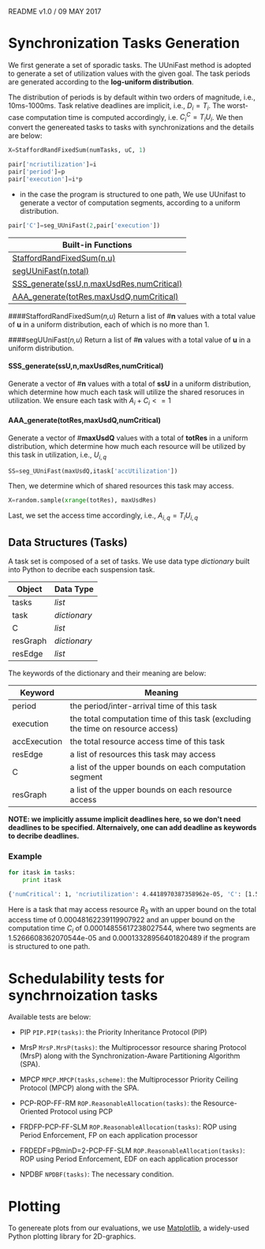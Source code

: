 README v1.0 / 09 MAY 2017

# Synchronization Tasks Generation

We first generate a set of sporadic tasks. 
The UUniFast method is adopted to generate a set of utilization values with the given goal.
The task periods are generated according to the **log-uniform distribution**.




 The distribution of periods is by default within two orders of magnitude, i.e., $10$ms-$1000$ms. Task relative deadlines are implicit, i.e., $D_i=T_i$. The worst-case computation time is computed accordingly, i.e. $C_i^C=T_iU_i$. We then convert the genereated tasks to tasks with synchronizations and the details are below:



```python
X=StaffordRandFixedSum(numTasks, uC, 1)
```
```python
pair['ncriutilization']=i
pair['period']=p
pair['execution']=i*p
```
+ in the case the program is structured to one path,  We use UUnifast to generate a vector of computation segments, according to a uniform distribution.

```python
pair['C']=seg_UUniFast(2,pair['execution'])
```


| Built-in Functions |
| ------------------- |
| [StaffordRandFixedSum(n,u)](#rfs)|
| [segUUniFast(n,total)](#seguuni)|
|[SSS_generate(ssU,n,maxUsdRes,numCritical)](#sssetgen)|
|[AAA_generate(totRes,maxUsdQ,numCritical)](#aaagen)|

####<a id="rfs"></a>StaffordRandFixedSum(_n,u_)
Return a list of #**n** values with a total value of **u** in a uniform distribution, each of which is no more than 1.

####<a id="seguuni"></a>segUUniFast(_n,u_)
Return a list of #**n** values with a total value of **u** in a uniform distribution.



#### <a id="sssetgen"></a>SSS_generate(ssU,n,maxUsdRes,numCritical)
Generate a vector of #**n** values with a total of **ssU** in a uniform distribution, which determine how much each task will utilize the shared resoruces in utilization. We ensure each task with $A_i+C_i<=1$

#### <a id="aaagen"></a>AAA_generate(totRes,maxUsdQ,numCritical)
Generate a vector of #**maxUsdQ** values with a total of **totRes** in a uniform distribution, which determine how much each resource will be utilized by this task in utilization, i.e., $U_{i,q}$ 
```python
SS=seg_UUniFast(maxUsdQ,itask['accUtilization'])
```
Then, we determine which of shared resources this task may access.

```python
X=random.sample(xrange(totRes), maxUsdRes)
```
Last, we set the access time accordingly, i.e., $A_{i,q}=T_iU_{i,q}$
## Data Structures (Tasks)

A task set is composed of a set of tasks. We use data type *dictionary* built into Python to decribe each suspension task.

| Object         | Data Type       	  |
| -------------  | -------------------|
| tasks          | _list_             |
| task           | _dictionary_       |
| C           | _list_             |
| resGraph           | _dictionary_             |
| resEdge        | _list_             |

The keywords of the dictionary and their meaning are below:

| Keyword        | Meaning                                  |
| -------------  | -----------------------------------------------|
| period         | the period/inter-arrival time of this task             |
| execution      | the total computation time of this task (excluding the time on resource access)   |
| accExecution       | the total resource access time of this task   |
| resEdge        | a list of resources this task may access   |
| C           | a list of the upper bounds on each computation segment   									|
| resGraph           | a list of the upper bounds on each resource access   |



**NOTE: we implicitly assume implicit deadlines here, so we don't need deadlines to be specified. Alternaively, one can add deadline as keywords to decribe deadlines.**

### Example 
```python
for itask in tasks:			
	print itask
```
```bash
{'numCritical': 1, 'ncriutilization': 4.4418970387358962e-05, 'C': [1.5266608362070544e-05, 0.00013328956401820489], 'maxUsdRes': 1, 'resEdge': [3], 'accUtilization': 0.00014400728283304499, 'period': 3.3444307935276347, 'utilization': 0.00018842625322040396, 'accExecution': 0.00048162239119907922, 'execution': 0.00014855617238027544, 'resGraph': [{'totacc': 0}, {'totacc': 0}, {'totacc': 0}, {'totacc': 0.00048162239119907922, 'maxacc': 0.00048162239119907922}]}
```
Here is a task that may access resource $R_3$ with an upper bound on the total access time of 0.00048162239119907922 and an upper bound on the computation time $C_i$ of 0.00014855617238027544, where two segments are 1.5266608362070544e-05 and  0.00013328956401820489 if the program is structured to one path.

# Schedulability tests for synchrnoization tasks 

Available tests are below:


* PIP `PIP.PIP(tasks)`: the Priority Inheritance Protocol (PIP)
* MrsP `MrsP.MrsP(tasks)`: the Multiprocessor resource sharing Protocol
(MrsP) along with the Synchronization-Aware Partitioning Algorithm (SPA).

* MPCP `MPCP.MPCP(tasks,scheme)`: the Multiprocessor Priority Ceiling Protocol
(MPCP) along with the SPA.
* PCP-ROP-FF-RM `ROP.ReasonableAllocation(tasks)`: the Resource-Oriented Protocol using PCP

* FRDFP-PCP-FF-SLM `ROP.ReasonableAllocation(tasks)`: ROP using Period Enforcement, FP on each application processor

* FRDEDF=PBminD=2-PCP-FF-SLM `ROP.ReasonableAllocation(tasks)`: ROP using Period Enforcement, EDF on each application processor

* NPDBF `NPDBF(tasks)`: The necessary condition. 




# Plotting

To genereate plots from our evaluations, we use [Matplotlib](http://matplotlib.org/ ""), a widely-used Python plotting library for 2D-graphics.


